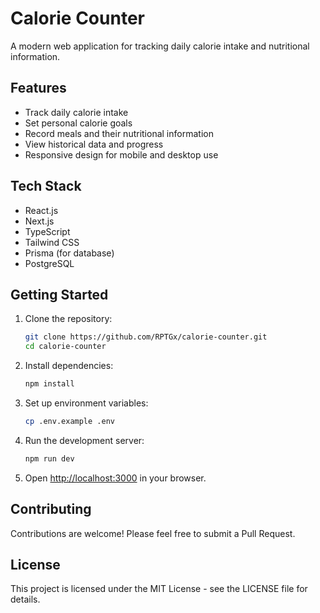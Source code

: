 # Calorie Counter

A modern web application for tracking daily calorie intake and nutritional information.

## Features

- Track daily calorie intake
- Set personal calorie goals
- Record meals and their nutritional information
- View historical data and progress
- Responsive design for mobile and desktop use

## Tech Stack

- React.js
- Next.js
- TypeScript
- Tailwind CSS
- Prisma (for database)
- PostgreSQL

## Getting Started

1. Clone the repository:
   ```bash
   git clone https://github.com/RPTGx/calorie-counter.git
   cd calorie-counter
   ```

2. Install dependencies:
   ```bash
   npm install
   ```

3. Set up environment variables:
   ```bash
   cp .env.example .env
   ```

4. Run the development server:
   ```bash
   npm run dev
   ```

5. Open [http://localhost:3000](http://localhost:3000) in your browser.

## Contributing

Contributions are welcome! Please feel free to submit a Pull Request.

## License

This project is licensed under the MIT License - see the LICENSE file for details.